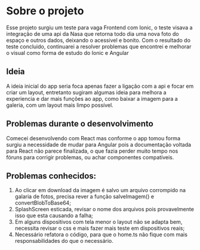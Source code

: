 # Sobre o projeto
Esse projeto surgiu um teste para vaga Frontend com Ionic, o teste visava a integração de uma api da Nasa que retorna todo dia uma nova foto do espaço e outros dados, deixando o acessivel e bonito.
Com o resultado do teste concluido, continuarei a resolver problemas que encontrei e melhorar o visual como forma de estudo do Ionic e Angular

## Ideia
A ideia inicial do app seria foca apenas fazer a ligação com a api e focar em criar um layout, entretanto sugiram algumas ideia para melhora a experiencia e dar mais funções ao app, como baixar a imagem para a galeria, com um layout mais limpo possível.

## Problemas durante o desenvolvimento
Comecei desenvolvendo com React mas conforme o app tomou forma surgiu a necessidade de mudar para Angular pois a documentação voltada para React não parece finalizada, o que fazia perder muito tempo nos fóruns para corrigir problemas, ou achar componentes compatíveis.

## Problemas conhecidos:
1. Ao clicar em download da imagem é salvo um arquivo corrompido na galaria de fotos, precisa rever a função salveImagem() e convertBlobToBase64;
2. SplashScreen esticada, revisar o nome dos arquivos pois provavelmente isso que esta causando a falha;
3. Em alguns dispositivos com tela menor o layout não se adapta bem, necessita revisar o css e mais fazer mais teste em dispositivos reais;
4. Necessário refatora o código, para que o home.ts não fique com mais responsabilidades do que o necessário.
